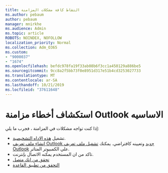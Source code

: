 ```yaml
---
title: التقاط كافة مشكلات المزامنة
ms.author: pebaum
author: pebaum
manager: mnirkhe
ms.audience: Admin
ms.topic: article
ROBOTS: NOINDEX, NOFOLLOW
localization_priority: Normal
ms.collection: Adm_O365
ms.custom:
- "9000037"
- "1674"
ms.openlocfilehash: befdc978fa19f33ab08b6f3cc1a450129a886be5
ms.sourcegitcommit: 9cc8a2f5bb73f0e8951d317e51b4cd3253027733
ms.translationtype: MT
ms.contentlocale: ar-SA
ms.lasthandoff: 10/21/2019
ms.locfileid: "37611648"
---
```

# <a name="basic-outlook-sync-troubleshooting"></a>استكشاف أخطاء مزامنة Outlook الاساسيه

إذا كنت تواجه مشكلات في المزامنة ، فجرب ما يلي:

- تشغيل [هذه الاداه التشخيصية](https://aka.ms/sara-outlooksendreceive).
- [إنشاء ملف تعريف Outlook جديد](https://support.office.com/article/f544c1ba-3352-4b3b-be0b-8d42a540459d) وتعيينه كافتراضي. يمكنك [تشغيل ملف تعريف Outlook](https://aka.ms/SaRA-OutlookSetupProfile) علي الكمبيوتر المتاثر.
- تاكد من ان المستخدم يمكنه الاتصال بإنترنت. 
- [تحقق من انك متصل](https://support.office.com/article/2460e4a8-16c7-47fc-b204-b1549275aac9)
- [التحقق من تطبيق القاعدة](https://support.office.com/article/C24F5DEA-9465-4DF4-AD17-A50704D66C59)